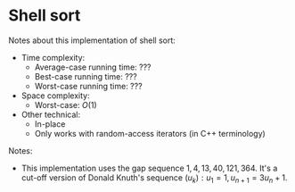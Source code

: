 # Shell sort
Notes about this implementation of shell sort:
* Time complexity:
    * Average-case running time: $???$
    * Best-case running time: $???$
    * Worst-case running time: $???$
* Space complexity: 
    * Worst-case: $O(1)$
* Other technical:
    * In-place
    * Only works with random-access iterators (in C++ terminology)

Notes:
* This implementation uses the gap sequence ${1, 4, 13, 40, 121, 364}$. It's a cut-off version of Donald Knuth's sequence $(u_k): u_1 = 1, u_{n+1} = 3u_n + 1$.